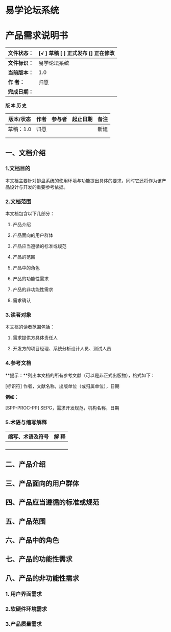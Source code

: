 # 易学论坛系统

# 产品需求说明书

| 文件状态：     | [√ ] 草稿  [  ] 正式发布  [] 正在修改 |
| -------------- | ------------------------------------- |
| **文件标识：** | 易学论坛系统                          |
| **当前版本：** | 1.0                                   |
| **作    者：** | 归愿                                  |
| **完成日期：** |                                       |

**版 本 历 史**

| **版本/状态** | **作者** | **参与者** | **起止日期** | **备注** |
| ------------- | -------- | ---------- | ------------ | -------- |
| 草稿：1.0     | 归愿     |            |              | 新建     |
|               |          |            |              |          |
|               |          |            |              |          |

## 一、文档介绍

### 1.文档目的

本文档主要针对排盘系统的使用环境与功能提出具体的要求，同时它还将作为该产品设计与开发的重要参考依据。

### 2.文档范围

本文档包含以下几部分：

1. 产品介绍

2. 产品面向的用户群体

3. 产品应当遵循的标准或规范

4. 产品的范围

5. 产品中的角色

4. 产品的功能性需求

5. 产品的非功能性需求

6. 需求确认	

### 3.读者对象

本文档的读者范围包括：

1.	需求提供方具体责任人

2.	开发方的项目经理、系统分析设计人员、测试人员

### 4.参考文档

**提示：**列出本文档的所有参考文献（可以是非正式出版物），格式如下：

[标识符] 作者，文献名称，出版单位（或归属单位），日期

**例如：**

[SPP-PROC-PP] SEPG，需求开发规范，机构名称，日期

### 5.术语与缩写解释

| **缩写、术语及符号** | **解 释** |
| -------------------- | --------- |
|                      |           |
|                      |           |
|                      |           |
|                      |           |

## 二、产品介绍

## 三、产品面向的用户群体

## 四、产品应当遵循的标准或规范

## 五、产品范围

## 六、产品中的角色

## 七、产品的功能性需求

## 八、产品的非功能性需求

### 1. 用户界面需求

### 2.软硬件环境需求

### 3.产品质量需求